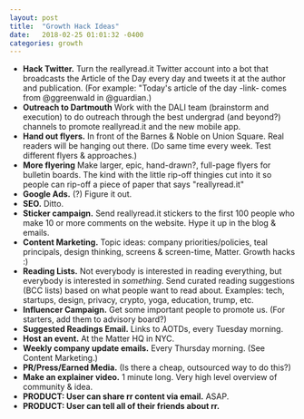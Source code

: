 ```yaml
---
layout: post
title:  "Growth Hack Ideas"
date:   2018-02-25 01:01:32 -0400
categories: growth
---
```

* **Hack Twitter.** Turn the reallyread.it Twitter account into a bot that broadcasts the Article of the Day every day and tweets it at the author and publication. (For example: "Today's article of the day -link- comes from @ggreenwald in @guardian.)
* **Outreach to Dartmouth** Work with the DALI team (brainstorm and execution) to do outreach through the best undergrad (and beyond?) channels to promote reallyread.it and the new mobile app.
* **Hand out flyers.** In front of the Barnes & Noble on Union Square. Real readers will be hanging out there. (Do same time every week. Test different flyers & approaches.) 
* **More flyering** Make larger, epic, hand-drawn?, full-page flyers for bulletin boards. The kind with the little rip-off thingies cut into it so people can rip-off a piece of paper that says "reallyread.it"
* **Google Ads.** (?) Figure it out.
* **SEO.** Ditto.
* **Sticker campaign.** Send reallyread.it stickers to the first 100 people who make 10 or more comments on the website. Hype it up in the blog & emails. 
* **Content Marketing.** Topic ideas: company priorities/policies, teal principals, design thinking, screens & screen-time, Matter. Growth hacks :)
* **Reading Lists.** Not everybody is interested in reading everything, but everybody is interested in *something*. Send curated reading suggestions (BCC lists) based on what people want to read about. Examples: tech, startups, design, privacy, crypto, yoga, education, trump, etc.
* **Influencer Campaign.** Get some important people to promote us. (For starters, add them to advisory board?)
* **Suggested Readings Email.** Links to AOTDs, every Tuesday morning.
* **Host an event.** At the Matter HQ in NYC. 
* **Weekly company update emails.** Every Thursday morning. (See Content Marketing.)
* **PR/Press/Earned Media.** (Is there a cheap, outsourced way to do this?)
* **Make an explainer video.** 1 minute long. Very high level overview of community & idea.
* **PRODUCT: User can share rr content via email.** ASAP.
* **PRODUCT: User can tell all of their friends about rr.**







